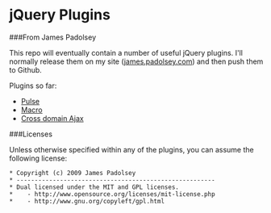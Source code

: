 jQuery Plugins
===
###From James Padolsey

This repo will eventually contain a number of useful jQuery plugins. I'll normally release them on my site ([james.padolsey.com][1]) and then push them to Github.

Plugins so far:

 * [Pulse][2]
 * [Macro][3]
 * [Cross domain Ajax][4]
 
 
###Licenses

Unless otherwise specified within any of the plugins, you can assume the following license:

    * Copyright (c) 2009 James Padolsey
    * -------------------------------------------------------
    * Dual licensed under the MIT and GPL licenses.
    *    - http://www.opensource.org/licenses/mit-license.php
    *    - http://www.gnu.org/copyleft/gpl.html
 
[1]: http://james.padolsey.com
[2]: http://github.com/jamespadolsey/jQuery-Plugins/tree/master/pulse/
[3]: http://github.com/jamespadolsey/jQuery-Plugins/tree/master/macro/
[4]: http://github.com/jamespadolsey/jQuery-Plugins/tree/master/cross-domain-ajax/